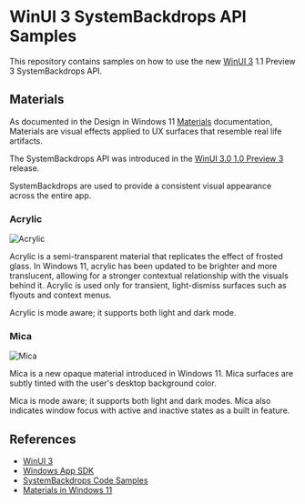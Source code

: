 # WinUI 3 SystemBackdrops API Samples

This repository contains samples on how to use the new [WinUI 3]("https://github.com/microsoft/microsoft-ui-xaml") 1.1 Preview 3 SystemBackdrops API.

## Materials

As documented in the Design in Windows 11 [Materials](https://docs.microsoft.com/en-us/windows/apps/design/signature-experiences/materials) documentation, Materials are visual effects applied to UX surfaces that resemble real life artifacts.

The SystemBackdrops API was introduced in the [WinUI 3.0 1.0 Preview 3](https://docs.microsoft.com/en-us/windows/apps/windows-app-sdk/preview-channel#version-11-preview-3-110-preview3) release.

SystemBackdrops are used to provide a consistent visual appearance across the entire app.

### Acrylic

![Acrylic](https://docs.microsoft.com/en-us/windows/apps/design/signature-experiences/images/materials_acrylic_hero_1880.png)

Acrylic is a semi-transparent material that replicates the effect of frosted glass. In Windows 11, acrylic has been updated to be brighter and more translucent, allowing for a stronger contextual relationship with the visuals behind it. Acrylic is used only for transient, light-dismiss surfaces such as flyouts and context menus.

Acrylic is mode aware; it supports both light and dark mode.

### Mica

![Mica](https://docs.microsoft.com/en-us/windows/apps/design/signature-experiences/images/materials_mica_hero_1880.png)

Mica is a new opaque material introduced in Windows 11. Mica surfaces are subtly tinted with the user's desktop background color.

Mica is mode aware; it supports both light and dark modes. Mica also indicates window focus with active and inactive states as a built in feature.

## References

- [WinUI 3](https://github.com/microsoft/microsoft-ui-xaml)
- [Windows App SDK](https://github.com/microsoft/WindowsAppSDK)
- [SystemBackdrops Code Samples](https://github.com/microsoft/WinUI-Gallery/tree/winui3/XamlControlsGallery/ControlPagesSampleCode/SystemBackdrops)
- [Materials in Windows 11](https://docs.microsoft.com/en-us/windows/apps/design/signature-experiences/materials)